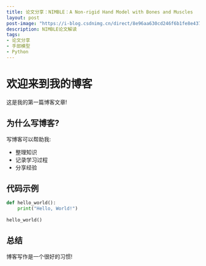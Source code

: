 ```yaml
---
title: 论文分享：NIMBLE：A Non-rigid Hand Model with Bones and Muscles
layout: post
post-image: "https://i-blog.csdnimg.cn/direct/8e96aa630cd246f6b1fe8e4379bf2a00.png"
description: NIMBLE论文解读
tags:
- 论文分享
- 手部模型
- Python
---
```


# 欢迎来到我的博客

这是我的第一篇博客文章!

## 为什么写博客?

写博客可以帮助我:
* 整理知识
* 记录学习过程
* 分享经验

## 代码示例

```python
def hello_world():
    print("Hello, World!")
    
hello_world()
```

## 总结

博客写作是一个很好的习惯!